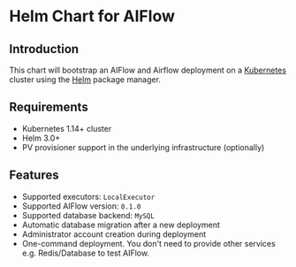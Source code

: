 <!--
 Licensed to the Apache Software Foundation (ASF) under one
 or more contributor license agreements.  See the NOTICE file
 distributed with this work for additional information
 regarding copyright ownership.  The ASF licenses this file
 to you under the Apache License, Version 2.0 (the
 "License"); you may not use this file except in compliance
 with the License.  You may obtain a copy of the License at

   http://www.apache.org/licenses/LICENSE-2.0

 Unless required by applicable law or agreed to in writing,
 software distributed under the License is distributed on an
 "AS IS" BASIS, WITHOUT WARRANTIES OR CONDITIONS OF ANY
 KIND, either express or implied.  See the License for the
 specific language governing permissions and limitations
 under the License.
 -->

# Helm Chart for AIFlow

## Introduction
This chart will bootstrap an AIFlow and Airflow deployment on a [Kubernetes](http://kubernetes.io)
cluster using the [Helm](https://helm.sh) package manager.

## Requirements

- Kubernetes 1.14+ cluster
- Helm 3.0+
- PV provisioner support in the underlying infrastructure (optionally)

## Features

* Supported executors: ``LocalExecutor``
* Supported AIFlow version: ``0.1.0``
* Supported database backend: ``MySQL``
* Automatic database migration after a new deployment
* Administrator account creation during deployment
* One-command deployment. You don't need to provide other services e.g. Redis/Database to test AIFlow.
>
